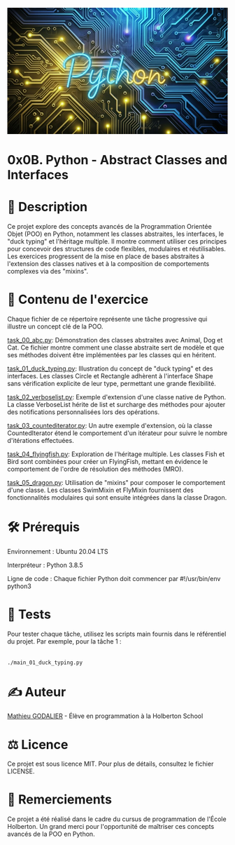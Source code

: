 <p align="center">
<img src="https://github.com/Mathieu7483/Aiko78-Photgraphy/blob/main/img/python%20n%C3%A9eon%20carte%20%C3%A9l%C3%A9ctronique.png">
</p>

# 0x0B. Python - Abstract Classes and Interfaces
# 📝 Description

Ce projet explore des concepts avancés de la Programmation Orientée Objet (POO) en Python, notamment les classes abstraites, les interfaces, le "duck typing" et l'héritage multiple. Il montre comment utiliser ces principes pour concevoir des structures de code flexibles, modulaires et réutilisables. Les exercices progressent de la mise en place de bases abstraites à l'extension des classes natives et à la composition de comportements complexes via des "mixins".

# 📂 Contenu de l'exercice

Chaque fichier de ce répertoire représente une tâche progressive qui illustre un concept clé de la POO.

[task_00_abc.py](): Démonstration des classes abstraites avec Animal, Dog et Cat. Ce fichier montre comment une classe abstraite sert de modèle et que ses méthodes doivent être implémentées par les classes qui en héritent.

[task_01_duck_typing.py](): Illustration du concept de "duck typing" et des interfaces. Les classes Circle et Rectangle adhèrent à l'interface Shape sans vérification explicite de leur type, permettant une grande flexibilité.

[task_02_verboselist.py](): Exemple d'extension d'une classe native de Python. La classe VerboseList hérite de list et surcharge des méthodes pour ajouter des notifications personnalisées lors des opérations.

[task_03_countediterator.py](): Un autre exemple d'extension, où la classe CountedIterator étend le comportement d'un itérateur pour suivre le nombre d'itérations effectuées.

[task_04_flyingfish.py](): Exploration de l'héritage multiple. Les classes Fish et Bird sont combinées pour créer un FlyingFish, mettant en évidence le comportement de l'ordre de résolution des méthodes (MRO).

[task_05_dragon.py](): Utilisation de "mixins" pour composer le comportement d'une classe. Les classes SwimMixin et FlyMixin fournissent des fonctionnalités modulaires qui sont ensuite intégrées dans la classe Dragon.

# 🛠️ Prérequis

Environnement : Ubuntu 20.04 LTS

Interpréteur : Python 3.8.5

Ligne de code : Chaque fichier Python doit commencer par #!/usr/bin/env python3

# 🚀 Tests

Pour tester chaque tâche, utilisez les scripts main fournis dans le référentiel du projet. Par exemple, pour la tâche 1 :

```Bash

./main_01_duck_typing.py
```

# ✍️ Auteur
[Mathieu GODALIER](https://github.com/Mathieu7483) - Élève en programmation à la Holberton School

# ⚖️ Licence

Ce projet est sous licence MIT. Pour plus de détails, consultez le fichier LICENSE.

# 🙏 Remerciements
Ce projet a été réalisé dans le cadre du cursus de programmation de l'École Holberton. Un grand merci pour l'opportunité de maîtriser ces concepts avancés de la POO en Python.